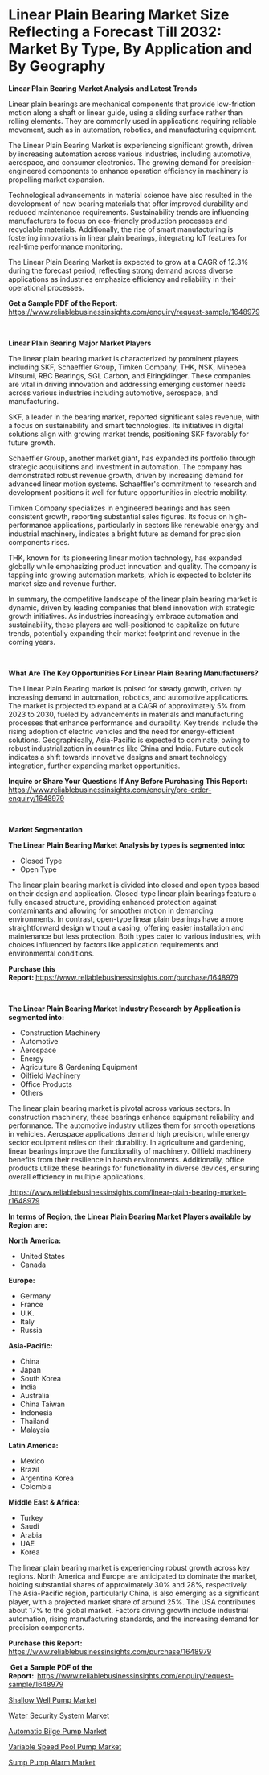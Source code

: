 <p><h1>Linear Plain Bearing Market Size Reflecting a Forecast Till 2032: Market By Type, By Application and By Geography</h1></p><p><strong>Linear Plain Bearing Market Analysis and Latest Trends</strong></p>
<p><p>Linear plain bearings are mechanical components that provide low-friction motion along a shaft or linear guide, using a sliding surface rather than rolling elements. They are commonly used in applications requiring reliable movement, such as in automation, robotics, and manufacturing equipment. </p><p>The Linear Plain Bearing Market is experiencing significant growth, driven by increasing automation across various industries, including automotive, aerospace, and consumer electronics. The growing demand for precision-engineered components to enhance operation efficiency in machinery is propelling market expansion. </p><p>Technological advancements in material science have also resulted in the development of new bearing materials that offer improved durability and reduced maintenance requirements. Sustainability trends are influencing manufacturers to focus on eco-friendly production processes and recyclable materials. Additionally, the rise of smart manufacturing is fostering innovations in linear plain bearings, integrating IoT features for real-time performance monitoring.</p><p>The Linear Plain Bearing Market is expected to grow at a CAGR of 12.3% during the forecast period, reflecting strong demand across diverse applications as industries emphasize efficiency and reliability in their operational processes.</p></p>
<p><strong>Get a Sample PDF of the Report:&nbsp;</strong> <a href="https://www.reliablebusinessinsights.com/enquiry/request-sample/1648979?utm_campaign=1877&utm_medium=2&utm_source=Github&utm_content=ia&utm_term=18022025&utm_id=linear-plain-bearing">https://www.reliablebusinessinsights.com/enquiry/request-sample/1648979</a></p>
<p>&nbsp;</p>
<p><strong>Linear Plain Bearing Major Market Players</strong></p>
<p><p>The linear plain bearing market is characterized by prominent players including SKF, Schaeffler Group, Timken Company, THK, NSK, Minebea Mitsumi, RBC Bearings, SGL Carbon, and Elringklinger. These companies are vital in driving innovation and addressing emerging customer needs across various industries including automotive, aerospace, and manufacturing.</p><p>SKF, a leader in the bearing market, reported significant sales revenue, with a focus on sustainability and smart technologies. Its initiatives in digital solutions align with growing market trends, positioning SKF favorably for future growth.</p><p>Schaeffler Group, another market giant, has expanded its portfolio through strategic acquisitions and investment in automation. The company has demonstrated robust revenue growth, driven by increasing demand for advanced linear motion systems. Schaeffler's commitment to research and development positions it well for future opportunities in electric mobility.</p><p>Timken Company specializes in engineered bearings and has seen consistent growth, reporting substantial sales figures. Its focus on high-performance applications, particularly in sectors like renewable energy and industrial machinery, indicates a bright future as demand for precision components rises.</p><p>THK, known for its pioneering linear motion technology, has expanded globally while emphasizing product innovation and quality. The company is tapping into growing automation markets, which is expected to bolster its market size and revenue further.</p><p>In summary, the competitive landscape of the linear plain bearing market is dynamic, driven by leading companies that blend innovation with strategic growth initiatives. As industries increasingly embrace automation and sustainability, these players are well-positioned to capitalize on future trends, potentially expanding their market footprint and revenue in the coming years.</p></p>
<p>&nbsp;</p>
<p><strong>What Are The Key Opportunities For Linear Plain Bearing Manufacturers?</strong></p>
<p><p>The Linear Plain Bearing market is poised for steady growth, driven by increasing demand in automation, robotics, and automotive applications. The market is projected to expand at a CAGR of approximately 5% from 2023 to 2030, fueled by advancements in materials and manufacturing processes that enhance performance and durability. Key trends include the rising adoption of electric vehicles and the need for energy-efficient solutions. Geographically, Asia-Pacific is expected to dominate, owing to robust industrialization in countries like China and India. Future outlook indicates a shift towards innovative designs and smart technology integration, further expanding market opportunities.</p></p>
<p><strong>Inquire or Share Your Questions If Any Before Purchasing This Report:</strong> <a href="https://www.reliablebusinessinsights.com/enquiry/pre-order-enquiry/1648979?utm_campaign=1877&utm_medium=2&utm_source=Github&utm_content=ia&utm_term=18022025&utm_id=linear-plain-bearing">https://www.reliablebusinessinsights.com/enquiry/pre-order-enquiry/1648979</a></p>
<p>&nbsp;</p>
<p><strong>Market Segmentation</strong></p>
<p><strong>The Linear Plain Bearing Market Analysis by types is segmented into:</strong></p>
<p><ul><li>Closed Type</li><li>Open Type</li></ul></p>
<p><p>The linear plain bearing market is divided into closed and open types based on their design and application. Closed-type linear plain bearings feature a fully encased structure, providing enhanced protection against contaminants and allowing for smoother motion in demanding environments. In contrast, open-type linear plain bearings have a more straightforward design without a casing, offering easier installation and maintenance but less protection. Both types cater to various industries, with choices influenced by factors like application requirements and environmental conditions.</p></p>
<p><strong>Purchase this Report:&nbsp;</strong><a href="https://www.reliablebusinessinsights.com/purchase/1648979?utm_campaign=1877&utm_medium=2&utm_source=Github&utm_content=ia&utm_term=18022025&utm_id=linear-plain-bearing">https://www.reliablebusinessinsights.com/purchase/1648979</a></p>
<p>&nbsp;</p>
<p><strong>The Linear Plain Bearing Market Industry Research by Application is segmented into:</strong></p>
<p><ul><li>Construction Machinery</li><li>Automotive</li><li>Aerospace</li><li>Energy</li><li>Agriculture & Gardening Equipment</li><li>Oilfield Machinery</li><li>Office Products</li><li>Others</li></ul></p>
<p><p>The linear plain bearing market is pivotal across various sectors. In construction machinery, these bearings enhance equipment reliability and performance. The automotive industry utilizes them for smooth operations in vehicles. Aerospace applications demand high precision, while energy sector equipment relies on their durability. In agriculture and gardening, linear bearings improve the functionality of machinery. Oilfield machinery benefits from their resilience in harsh environments. Additionally, office products utilize these bearings for functionality in diverse devices, ensuring overall efficiency in multiple applications.</p></p>
<p><a href="https://www.reliablebusinessinsights.com/linear-plain-bearing-market-r1648979?utm_campaign=1877&utm_medium=2&utm_source=Github&utm_content=ia&utm_term=18022025&utm_id=linear-plain-bearing">&nbsp;https://www.reliablebusinessinsights.com/linear-plain-bearing-market-r1648979</a></p>
<p><strong>In terms of Region, the Linear Plain Bearing Market Players available by Region are:</strong></p>
<p>
    <p> <strong> North America: </strong>
        <ul>
            <li>United States</li>
            <li>Canada</li>
        </ul>
        </p> 
    <p> <strong> Europe: </strong>
        <ul>
            <li>Germany</li>
            <li>France</li>
            <li>U.K.</li>
            <li>Italy</li>
            <li>Russia</li>
        </ul>
        </p> 
    <p> <strong> Asia-Pacific: </strong>
        <ul>
            <li>China</li>
            <li>Japan</li>
            <li>South Korea</li>
            <li>India</li>
            <li>Australia</li>
            <li>China Taiwan</li>
            <li>Indonesia</li>
            <li>Thailand</li>
            <li>Malaysia</li>
        </ul>
        </p> 
    <p> <strong> Latin America: </strong>
        <ul>
            <li>Mexico</li>
            <li>Brazil</li>
            <li>Argentina Korea</li>
            <li>Colombia</li>
        </ul>
        </p> 
    <p> <strong> Middle East & Africa: </strong>
        <ul>
            <li>Turkey</li>
            <li>Saudi</li>
            <li>Arabia</li>
            <li>UAE</li>
            <li>Korea</li>
        </ul>
    </p>
    </p>
<p><p>The linear plain bearing market is experiencing robust growth across key regions. North America and Europe are anticipated to dominate the market, holding substantial shares of approximately 30% and 28%, respectively. The Asia-Pacific region, particularly China, is also emerging as a significant player, with a projected market share of around 25%. The USA contributes about 17% to the global market. Factors driving growth include industrial automation, rising manufacturing standards, and the increasing demand for precision components.</p></p>
<p><strong>Purchase this Report: </strong><a href="https://www.reliablebusinessinsights.com/purchase/1648979?utm_campaign=1877&utm_medium=2&utm_source=Github&utm_content=ia&utm_term=18022025&utm_id=linear-plain-bearing">https://www.reliablebusinessinsights.com/purchase/1648979</a></p>
<p>&nbsp;<strong>Get a Sample PDF of the Report:&nbsp;&nbsp;</strong><a href="https://www.reliablebusinessinsights.com/enquiry/request-sample/1648979?utm_campaign=1877&utm_medium=2&utm_source=Github&utm_content=ia&utm_term=18022025&utm_id=linear-plain-bearing">https://www.reliablebusinessinsights.com/enquiry/request-sample/1648979</a></p>
<p><strong></strong></p>
<p><p><a href="https://github.com/anggigpps/Market-Research-Report-List-1/blob/main/shallow-well-pump-market.md?utm_campaign=1877&utm_medium=2&utm_source=Github&utm_content=ia&utm_term=18022025&utm_id=linear-plain-bearing">Shallow Well Pump Market</a></p><p><a href="https://github.com/haaszgettre6/Market-Research-Report-List-1/blob/main/water-security-system-market.md?utm_campaign=1877&utm_medium=2&utm_source=Github&utm_content=ia&utm_term=18022025&utm_id=linear-plain-bearing">Water Security System Market</a></p><p><a href="https://github.com/saoneubeh8/Market-Research-Report-List-1/blob/main/automatic-bilge-pump-market.md?utm_campaign=1877&utm_medium=2&utm_source=Github&utm_content=ia&utm_term=18022025&utm_id=linear-plain-bearing">Automatic Bilge Pump Market</a></p><p><a href="https://github.com/mohmodsiason/Market-Research-Report-List-1/blob/main/variable-speed-pool-pump-market.md?utm_campaign=1877&utm_medium=2&utm_source=Github&utm_content=ia&utm_term=18022025&utm_id=linear-plain-bearing">Variable Speed Pool Pump Market</a></p><p><a href="https://github.com/deyniphytic/Market-Research-Report-List-1/blob/main/sump-pump-alarm-market.md?utm_campaign=1877&utm_medium=2&utm_source=Github&utm_content=ia&utm_term=18022025&utm_id=linear-plain-bearing">Sump Pump Alarm Market</a></p></p>